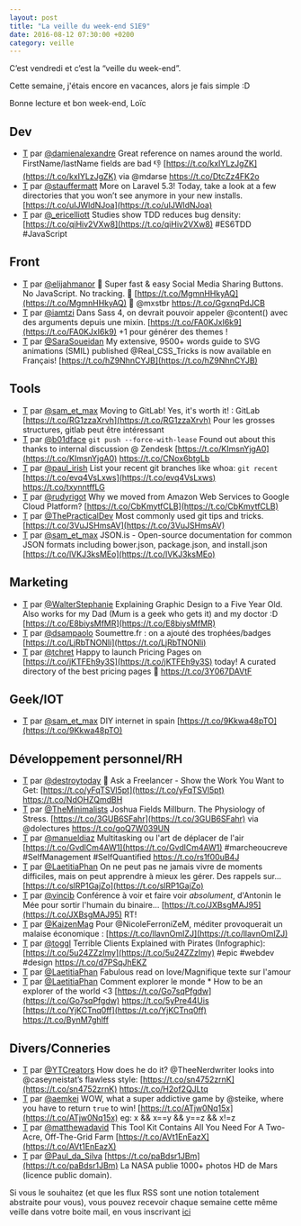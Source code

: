 ```yaml
---
layout: post
title: "La veille du week-end S1E9"
date: 2016-08-12 07:30:00 +0200
category: veille
---
```

C’est vendredi et c’est la “veille du week-end”.

Cette semaine, j'étais encore en vacances, alors je fais simple :D

Bonne lecture et bon week-end, Loïc

## Dev
- [T](http://twitter.com/damienalexandre/status/761924659143122944) par [@damienalexandre](https://twitter.com/damienalexandre) Great reference on names around the world. FirstName/lastName fields are bad 👎 [https://t.co/kxIYLzJgZK](https://t.co/kxIYLzJgZK) via @mdarse https://t.co/DtcZz4FK2o
- [T](http://twitter.com/stauffermatt/status/762655529810419713) par [@stauffermatt](https://twitter.com/stauffermatt) More on Laravel 5.3! Today, take a look at a few directories that you won’t see anymore in your new installs. [https://t.co/uIJWldNJoa](https://t.co/uIJWldNJoa)
- [T](http://twitter.com/_ericelliott/status/763223406670217216) par [@_ericelliott](https://twitter.com/_ericelliott) Studies show TDD reduces bug density: [https://t.co/qiHiv2VXw8](https://t.co/qiHiv2VXw8) #ES6TDD #JavaScript


## Front
- [T](http://twitter.com/elijahmanor/status/761202667842576384) par [@elijahmanor](https://twitter.com/elijahmanor) 🚀 Super fast &amp; easy Social Media Sharing Buttons. No JavaScript. No tracking. 🔗 [https://t.co/MgmnHHkyAQ](https://t.co/MgmnHHkyAQ) 👏 @mxstbr https://t.co/GgxnqPdJCB
- [T](http://twitter.com/iamtzi/status/761478895015194625) par [@iamtzi](https://twitter.com/iamtzi) Dans Sass 4, on devrait pouvoir appeler @content() avec des arguments depuis une mixin. [https://t.co/FA0KJxI6k9](https://t.co/FA0KJxI6k9) +1 pour générer des themes !
- [T](http://twitter.com/SaraSoueidan/status/761640908945260544) par [@SaraSoueidan](https://twitter.com/SaraSoueidan) My extensive, 9500+ words guide to SVG animations (SMIL) published @Real_CSS_Tricks is now available en Français! [https://t.co/hZ9NhnCYJB](https://t.co/hZ9NhnCYJB)


## Tools
- [T](http://twitter.com/sam_et_max/status/761525156074426368) par [@sam_et_max](https://twitter.com/sam_et_max) Moving to GitLab! Yes, it's worth it! : GitLab [https://t.co/RG1zzaXrvh](https://t.co/RG1zzaXrvh) Pour les grosses structures, gitlab peut être intéressant
- [T](http://twitter.com/b01dface/status/761730910907543553) par [@b01dface](https://twitter.com/b01dface) `git push --force-with-lease` Found out about this thanks to internal discussion @ Zendesk [https://t.co/KImsnYjgA0](https://t.co/KImsnYjgA0) https://t.co/CNox6btgLb
- [T](http://twitter.com/paul_irish/status/761636226243829760) par [@paul_irish](https://twitter.com/paul_irish) List your recent git branches like whoa: `git recent` [https://t.co/evq4VsLxws](https://t.co/evq4VsLxws) https://t.co/txynntffLG
- [T](http://twitter.com/rudyrigot/status/761895918174175232) par [@rudyrigot](https://twitter.com/rudyrigot) Why we moved from Amazon Web Services to Google Cloud Platform? [https://t.co/CbKmytfCLB](https://t.co/CbKmytfCLB)
- [T](http://twitter.com/ThePracticalDev/status/762875366100774916) par [@ThePracticalDev](https://twitter.com/ThePracticalDev) Most commonly used git tips and tricks. [https://t.co/3VuJSHmsAV](https://t.co/3VuJSHmsAV)
- [T](http://twitter.com/sam_et_max/status/762790277367070720) par [@sam_et_max](https://twitter.com/sam_et_max) JSON.is - Open-source documentation for common JSON formats including bower.json, package.json, and install.json [https://t.co/lVKJ3ksMEo](https://t.co/lVKJ3ksMEo)


## Marketing
- [T](http://twitter.com/WalterStephanie/status/761098348984098820) par [@WalterStephanie](https://twitter.com/WalterStephanie) Explaining Graphic Design to a Five Year Old. Also works for my Dad (Mum is a geek who gets it) and my doctor :D [https://t.co/E8biysMfMR](https://t.co/E8biysMfMR)
- [T](http://twitter.com/dsampaolo/status/761195371154604032) par [@dsampaolo](https://twitter.com/dsampaolo) Soumettre.fr : on a ajouté des trophées/badges [https://t.co/LjRbTNONli](https://t.co/LjRbTNONli)
- [T](http://twitter.com/tchret/status/761884045043171328) par [@tchret](https://twitter.com/tchret) Happy to launch Pricing Pages on [https://t.co/jKTFEh9y3S](https://t.co/jKTFEh9y3S) today! A curated directory of the best pricing pages 💸 https://t.co/3Y067DAVtF

## Geek/IOT
- [T](http://twitter.com/sam_et_max/status/761455840490561536) par [@sam_et_max](https://twitter.com/sam_et_max) DIY internet in spain [https://t.co/9Kkwa48pTO](https://t.co/9Kkwa48pTO)


## Développement personnel/RH
- [T](http://twitter.com/destroytoday/status/761211393823485952) par [@destroytoday](https://twitter.com/destroytoday) 🎉 Ask a Freelancer - Show the Work You Want to Get: [https://t.co/yFqTSVl5pt](https://t.co/yFqTSVl5pt) https://t.co/NdOHZQmdBH
- [T](http://twitter.com/TheMinimalists/status/761311524166172672) par [@TheMinimalists](https://twitter.com/TheMinimalists) Joshua Fields Millburn. The Physiology of Stress. [https://t.co/3GUB6SFahr](https://t.co/3GUB6SFahr) via @dolectures https://t.co/goQ7W039UN
- [T](http://twitter.com/manueldiaz/status/761447936530186240) par [@manueldiaz](https://twitter.com/manueldiaz) Multitasking ou l'art de déplacer de l'air [https://t.co/GvdlCm4AW1](https://t.co/GvdlCm4AW1) #marcheoucreve #SelfManagement #SelfQuantified https://t.co/rs1f00uB4J
- [T](http://twitter.com/LaetitiaPhan/status/761962712368906241) par [@LaetitiaPhan](https://twitter.com/LaetitiaPhan) On ne peut pas ne jamais vivre de moments difficiles, mais on peut apprendre à mieux les gérer. Des rappels sur... [https://t.co/slRP1GajZo](https://t.co/slRP1GajZo)
- [T](http://twitter.com/vincib/status/762256120908017664) par [@vincib](https://twitter.com/vincib) Conférence à voir et faire voir *absolument*, d'Antonin le Mée pour sortir l'humain du binaire... [https://t.co/JXBsgMAJ95](https://t.co/JXBsgMAJ95) RT!
- [T](http://twitter.com/KaizenMag/status/762325130248847360) par [@KaizenMag](https://twitter.com/KaizenMag) Pour @NicoleFerroniZeM, méditer provoquerait un malaise économique : [https://t.co/llavnOmIZJ](https://t.co/llavnOmIZJ)
- [T](http://twitter.com/toggl/status/762998172964777984) par [@toggl](https://twitter.com/toggl) Terrible Clients Explained with Pirates (Infographic): [https://t.co/5u24ZZzImy](https://t.co/5u24ZZzImy) #epic #webdev #design https://t.co/d7PSqJhEKZ
- [T](http://twitter.com/LaetitiaPhan/status/762634097755914248) par [@LaetitiaPhan](https://twitter.com/LaetitiaPhan) Fabulous read on love/Magnifique texte sur l'amour
- [T](http://twitter.com/LaetitiaPhan/status/763006107694530561) par [@LaetitiaPhan](https://twitter.com/LaetitiaPhan) Comment explorer le monde * How to be an explorer of the world &lt;3 [https://t.co/Go7sqPfgdw](https://t.co/Go7sqPfgdw) https://t.co/5yPre44Uis [https://t.co/YjKCTnq0ff](https://t.co/YjKCTnq0ff) https://t.co/BynM7ghlff


## Divers/Conneries
- [T](http://twitter.com/YTCreators/status/760958437513723904) par [@YTCreators](https://twitter.com/YTCreators) How does he do it? @TheeNerdwriter looks into @caseyneistat’s flawless style: [https://t.co/sn4752zrnK](https://t.co/sn4752zrnK) https://t.co/H2of2QJLtq
- [T](http://twitter.com/aemkei/status/761501630470709249) par [@aemkei](https://twitter.com/aemkei) WOW, what a super addictive game by @steike, where you have to return `true` to win! [https://t.co/ATjw0Nq15x](https://t.co/ATjw0Nq15x) eg: x &amp;&amp; x==y &amp;&amp; y==z &amp;&amp; x!=z
- [T](http://twitter.com/matthewadavid/status/762093400388673537) par [@matthewadavid](https://twitter.com/matthewadavid) This Tool Kit Contains All You Need For A Two-Acre, Off-The-Grid Farm [https://t.co/AVt1EnEazX](https://t.co/AVt1EnEazX)
- [T](http://twitter.com/Paul_da_Silva/status/763012407409184768) par [@Paul_da_Silva](https://twitter.com/Paul_da_Silva) [https://t.co/paBdsr1JBm](https://t.co/paBdsr1JBm) La NASA publie 1000+ photos HD de Mars (licence public domain).



Si vous le souhaitez (et que les flux RSS sont une notion totalement abstraite pour vous), vous pouvez recevoir chaque semaine cette même veille dans votre boite mail, en vous inscrivant [ici](/newsletter.html)
